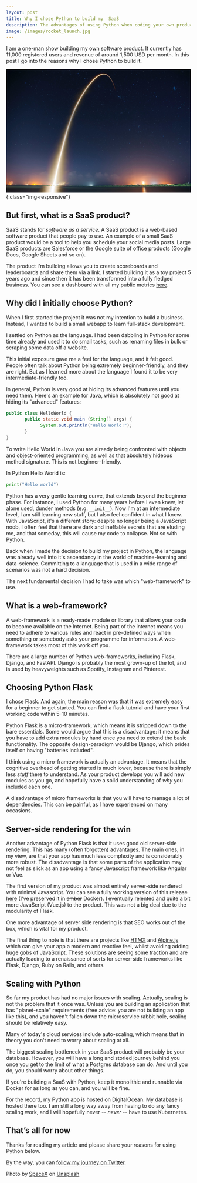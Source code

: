 ```yaml
---
layout: post
title: Why I chose Python to build my  SaaS
description: The advantages of using Python when coding your own product from scratch
image: /images/rocket_launch.jpg
---
```


I am a one-man show building my own software product. It currently has 11,000 registered users and revenue of around 1,500 USD per month. In this post I go into the reasons why I chose Python to build it.

!['Rocket launch'](/images/rocket_launch.jpg){:class="img-responsive"}

## But first, what is a SaaS product?

SaaS stands for _software as a service_. A SaaS product is a web-based software product that people pay to use. An example of a small SaaS product would be a tool to help you schedule your social media posts. Large SaaS products are Salesforce or the Google suite of office products (Google Docs, Google Sheets and so on).

The product I'm building allows you to create scoreboards and leaderboards and share them via a link. I started building it as a toy project 5 years ago and since then it has been transformed into a fully fledged business.  You can see a dashboard with all my public metrics [here](https://keepthescore.com/open/). 

## Why did I initially choose Python?

When I first started the project it was not my intention to build a business. Instead, I wanted to build a small webapp to learn full-stack development.

 I settled on Python as the language. I had been dabbling in Python for some time already and used it to do small tasks, such as renaming files in bulk or scraping some data off a website.

This initial exposure gave me a feel for the language, and it felt good. People often talk about Python being extremely beginner-friendly, and they are right. But as I learned more about the language I found it to be very intermediate-friendly too.

In general, Python is very good at hiding its advanced features until you need them. Here's an example for Java, which is absolutely not good at hiding its "advanced" features:

```java
public class HelloWorld {
       public static void main (String[] args) {
             System.out.println("Hello World!");
       }
}
```
To write Hello World in Java you are already being confronted with objects and object-oriented programming, as well as that absolutely hideous method signature. This is not beginner-friendly.

In Python Hello World is:
```python
print("Hello world")
```

Python has a very gentle learning curve, that extends beyond the beginner phase. For instance, I used Python for many years before I even knew, let alone used, dunder methods (e.g. `__init__`). Now I'm at an intermediate level, I am still learning new stuff, but I also feel confident in what I know. With JavaScript, it's a different story: despite no longer being a JavaScript noob, I often feel that there are dark and ineffable secrets that are eluding me, and that someday, this will cause my code to collapse. Not so with Python.

Back when I made the decision to build my project in Python, the language was already well into it's ascendancy in the world of machine-learning and data-science. Committing to a language that is used in a wide range of scenarios was not a hard decision.

The next fundamental decision I had to take was which "web-framework" to use.

## What is a web-framework?

A web-framework is a ready-made module or library that allows your code to become available on the Internet. Being part of the internet means you need to adhere to various rules and react in pre-defined ways when something or somebody asks your programme for information. A web-framework takes most of this work off you.

There are a large number of Python web-frameworks, including Flask, Django, and FastAPI. Django is probably the most grown-up of the lot, and is used by heavyweights such as Spotify, Instagram and Pinterest.

## Choosing Python Flask

I chose Flask. And again, the main reason was that it was extremely easy for a beginner to get started. You can find a flask tutorial and have your first working code within 5-10 minutes.

Python Flask is a micro-framework, which means it is stripped down to the bare essentials. Some would argue that this is a disadvantage: it means that you have to add extra modules by hand once you need to extend the basic functionality. The opposite design-paradigm would be Django, which prides itself on having "batteries included".

I think using a micro-framework is actually an advantage. It means that the cognitive overhead of getting started is much lower, because there is simply less _stuff_ there to understand. As your product develops you will add new modules as you go, and hopefully have a solid understanding of _why_ you included each one.


A disadvantage of micro frameworks is that you will have to manage a lot of dependencies. This can be painful, as I have experienced on many occasions.

## Server-side rendering for the win

Another advantage of Python  Flask is that it uses good old server-side rendering. This  has many (often forgotten) advantages. The main ones, in my view,  are that your app has much less complexity and is considerably more robust. The disadvantage is that some parts of the application may not feel as slick as an app using a fancy Javascript framework like Angular or Vue.

The first version of my product was almost entirely server-side rendered with minimal Javascript. You can see a fully working version of this release [here](https://v1.keepthescore.com/) (I've preserved it in ~~amber~~ Docker). I eventually relented and quite a bit more JavaScript (Vue.js) to the product. This was not a big deal due to the modularity of Flask.

One more advantage of server side rendering is that SEO works out of the box, which is vital for my product.

The final thing to note is that there are projects like [HTMX](https://htmx.org/) and [Alpine.js](https://alpinejs.dev/) which can give your app a modern and reactive feel, whilst avoiding adding huge gobs of JavaScript. These solutions are seeing some traction and are actually leading to a renaissance of sorts for server-side frameworks like Flask, Django, Ruby on Rails, and others.

## Scaling with Python
So far my product has had no major issues with scaling. Actually, scaling is not the problem that it once was. Unless you are building an application that has "planet-scale" requirements (free advice: you are not building an app like this), and you haven't fallen down the microservice rabbit hole, scaling should be relatively easy.

Many of today's cloud services include auto-scaling, which means that in theory you don't need to worry about scaling at all.

The biggest scaling bottleneck in your SaaS product will probably be your database. However, you will have a  long and storied journey behind you once you get to the limit of what a Postgres database can do. And until you do, you should worry about other things. 

If you're building a SaaS with Python, keep it monolithic and runnable via Docker for as long as you can, and you will be fine.

For the record, my Python app is hosted on DigitalOcean. My database is hosted there too. I am still a long way away from having to do any fancy scaling work, and I will hopefully never -- _never_ -- have to use Kubernetes. 

## That’s all for now

Thanks for reading my article and please share your reasons for using Python below. 

By the way, you can [follow my journey on Twitter](https://twitter.com/wrede).

Photo by <a href="https://unsplash.com/@spacex?utm_source=unsplash&utm_medium=referral&utm_content=creditCopyText">SpaceX</a> on <a href="https://unsplash.com/s/photos/rocket?utm_source=unsplash&utm_medium=referral&utm_content=creditCopyText">Unsplash</a>
  




